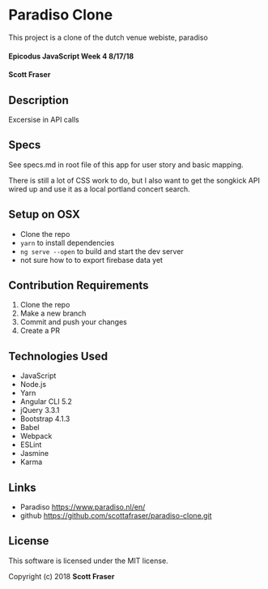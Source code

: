 # Paradiso Clone

This project is a clone of the dutch venue webiste, paradiso

#### Epicodus JavaScript Week 4 8/17/18

#### Scott Fraser

## Description

Excersise in API calls

## Specs

See specs.md in root file of this app for user story and basic mapping.

There is still a lot of CSS work to do, but I also want to get the songkick API wired up and use it as a local portland concert search.

## Setup on OSX

* Clone the repo
* `yarn` to install dependencies
* `ng serve --open` to build and start the dev server
*  not sure how to to export firebase data yet

## Contribution Requirements

1. Clone the repo
1. Make a new branch
1. Commit and push your changes
1. Create a PR

## Technologies Used

* JavaScript
* Node.js
* Yarn
* Angular CLI 5.2
* jQuery 3.3.1
* Bootstrap 4.1.3
* Babel
* Webpack
* ESLint
* Jasmine
* Karma

## Links

* Paradiso https://www.paradiso.nl/en/
* github https://github.com/scottafraser/paradiso-clone.git

## License

This software is licensed under the MIT license.

Copyright (c) 2018 **Scott Fraser**